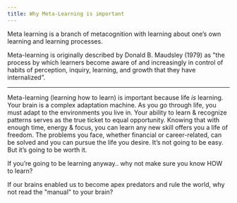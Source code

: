 ```yaml
---
title: Why Meta-Learning is important
---
```


Meta learning is a branch of metacognition with learning about one’s own learning and learning processes.

Meta-learning is originally described by Donald B. Maudsley (1979) as "the process by which learners become aware of and increasingly in control of habits of perception, inquiry, learning, and growth that they have internalized”.

---

Meta-learning (learning how to learn) is important because life _is_ learning. Your brain is a complex adaptation machine. As you go through life, you must adapt to the environments you live in. Your ability to learn & recognize patterns serves as the true ticket to equal opportunity. Knowing that with enough time, energy & focus, you can learn any new skill offers you a life of freedom. The problems you face, whether financial or career-related, can be solved and you can pursue the life you desire. It’s not going to be easy. But it’s going to be worth it.

If you’re going to be learning anyway.. why not make sure you know HOW to learn?

If our brains enabled us to become apex predators and rule the world, why not read the "manual" to your brain?